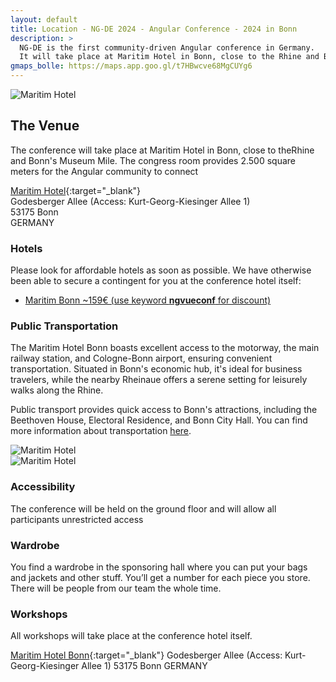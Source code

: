 ```yaml
---
layout: default
title: Location - NG-DE 2024 - Angular Conference - 2024 in Bonn
description: >
  NG-DE is the first community-driven Angular conference in Germany.
  It will take place at Maritim Hotel in Bonn, close to the Rhine and Bonn's Museum Mile.
gmaps_bolle: https://maps.app.goo.gl/t7HBwcve68MgCUYg6
---
```


<section class="section section--top-banner">
  <div class="fullwidth">
    <img class="lazy"
      src="/assets/placeholder-image.svg"
      data-src="/assets/location/cover/ng-de-sponsoring-area.jpg"
      data-srcset="/assets/location/cover/ng-de-sponsoring-area.jpg"
      alt="Maritim Hotel"
      title="Maritim Hotel">
  </div>
</section>
<section class="section section--main">
<div class="container" markdown="1">

## The Venue

The conference will take place at Maritim Hotel in Bonn, close to theRhine and Bonn's Museum Mile. 
The congress room provides 2.500 square meters for the Angular community to connect

[Maritim Hotel]({{page.gmaps_bolle}}){:target="_blank"}<br>
Godesberger Allee (Access: Kurt-Georg-Kiesinger Allee 1)<br>
53175 Bonn<br>
GERMANY<br>

### Hotels

Please look for affordable hotels as soon as possible. We have otherwise been able to secure a contingent for you at the conference hotel itself:

- [Maritim Bonn ~159€ (use keyword <b>ngvueconf</b> for discount)](https://www.maritim.com/en/hotels/germany/hotel-bonn/rooms-suites)

### Public Transportation

The Maritim Hotel Bonn boasts excellent access to the motorway, the main railway station, and Cologne-Bonn airport, ensuring convenient transportation.
Situated in Bonn's economic hub, it's ideal for business travelers, while the nearby Rheinaue offers a serene setting for leisurely walks along the Rhine.

Public transport provides quick access to Bonn's attractions, including the Beethoven House, Electoral Residence, and Bonn City Hall.
You can find more information about transportation [here](https://www.maritim.com/en/hotels/germany/hotel-bonn/maps-transportation).

</div>
</section>
<section class="section section--impressions">
  <div class="fullwidth">
    <div class="impressions">
      <div class="impressions__impression">
        <img class="lazy"
          src="/assets/placeholder-image.svg"
          data-src="/assets/location/impression-1/ng-de-stage.jpg"
          data-srcset="/assets/location/impression-1/ng-de-stage.jpg"
          alt="Maritim Hotel"
          title="Maritim Hotel">
      </div>
      <div class="impressions__impression">
        <img class="lazy"
          src="/assets/placeholder-image.svg"
          data-src="/assets/location/impression-2/ng-de-kicker.jpg"
          data-srcset="/assets/location/impression-2/ng-de-kicker.jpg"
          alt="Maritim Hotel"
          title="Maritim Hotel">
      </div>
    </div>
  </div>
</section>
<section class="section section--main">
<div class="container" markdown="1">

### Accessibility
The conference will be held on the ground floor and will allow all participants unrestricted access

### Wardrobe
You find a wardrobe in the sponsoring hall where you can put your bags and jackets and other stuff. You’ll get a number for each piece you store. There will be people from our team the whole time.


### Workshops

All workshops will take place at the conference hotel itself.

[Maritim Hotel Bonn](https://maps.app.goo.gl/t7HBwcve68MgCUYg6){:target="_blank"}
Godesberger Allee (Access: Kurt-Georg-Kiesinger Allee 1)
53175 Bonn
GERMANY

</div>
</section>
